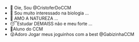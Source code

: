 - 👋 Oie, Sou @CristoferDoCCM
- 👀 Sou muito interessado na biologia ...
- 🌱 AMO A NATUREZA ...
- :sleeping:Estudar DEMAISS não e meu forte ...
- :star_struck:Aluno do CCM
- :stuck_out_tongue_winking_eye:Adoro Jogar meus joguinhos com a best @GabizinhaCCM




<!---
CristoferDoCCM/CristoferDoCCM is a ✨ special ✨ repository because its `README.md` (this file) appears on your GitHub profile.
You can click the Preview link to take a look at your changes.
--->
